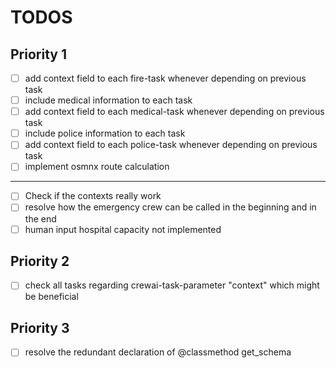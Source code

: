 # TODOS

## Priority 1

- [ ] add context field to each fire-task whenever depending on previous task
- [ ] include medical information to each task
- [ ] add context field to each medical-task whenever depending on previous task
- [ ] include police information to each task
- [ ] add context field to each police-task whenever depending on previous task
- [ ] implement osmnx route calculation

---

- [ ] Check if the contexts really work
- [ ] resolve how the emergency crew can be called in the beginning and in the end
- [ ] human input hospital capacity not implemented

## Priority 2

- [ ] check all tasks regarding crewai-task-parameter "context" which might be beneficial

## Priority 3

- [ ] resolve the redundant declaration of @classmethod get_schema
